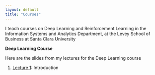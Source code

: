 ```yaml
---
layout: default
title: "Courses"
---
```


I teach courses on Deep Learning and Reinforcement Learning in the Information Systems and Analytics Department, at the Levey School of
Business at Santa Clara University

**Deep Learning Course**

Here are the slides from my lectures for the Deep Learning course

1. [Lecture 1](https://github.com/subirvarma/GeneralCognitics/blob/main/DeepLearningCourseFiles/Lecture%201DL%20(Introduction).pdf): Introduction
